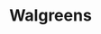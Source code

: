 ---
title: "Walgreens"
url: /port-saint-lucie/walgreens-southeast-port-saint-lucie-boulevard/
shop: Drogerie
---